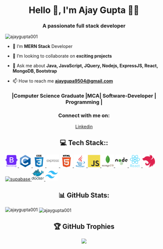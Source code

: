 

<h1 align="center">Hello 👋, I'm Ajay Gupta 👨‍💻</h1>

<h3 align="center">A passionate full stack developer</h3>

<p align="left"> <img src="https://komarev.com/ghpvc/?username=ajaygupta001&label=Profile%20views&color=0e75b6&style=flat" alt="ajaygupta001" /> </p>


- 🌱 I’m **MERN Stack** Developer

- 👯 I’m looking to collaborate on **exciting projects**

- 💬 Ask me about **Java, JavaScript, JQuery, Nodejs, ExpressJS, React, MongoDB, Bootstrap**

- 📫 How to reach me **ajaygupa9504@gmail.com**
<h3 align="center">|Computer Science Graduate |MCA| Software-Developer | Programming |</h3>

<h3 align="center">Connect with me on:</h3>
<p align="center">
  <a href="https://www.linkedin.com/in/ajay-gupta-516299238/" target="blank">Linkedin</a>


<h2 align="center"> 💻 Tech Stack::</h2>
<p align="left"> 
  <a href="https://getbootstrap.com" target="_blank" rel="noreferrer"> <img src="https://raw.githubusercontent.com/devicons/devicon/master/icons/bootstrap/bootstrap-plain-wordmark.svg" alt="bootstrap" width="40" height="40"/> </a>
  <a href="https://www.cprogramming.com/" target="_blank" rel="noreferrer"> <img src="https://raw.githubusercontent.com/devicons/devicon/master/icons/c/c-original.svg" alt="c" width="40" height="40"/> </a> <a href="https://www.w3schools.com/css/" target="_blank" rel="noreferrer"> <img src="https://raw.githubusercontent.com/devicons/devicon/master/icons/css3/css3-original-wordmark.svg" alt="css3" width="40" height="40"/> </a>
  <a href="https://expressjs.com" target="_blank" rel="noreferrer"> <img src="https://raw.githubusercontent.com/devicons/devicon/master/icons/express/express-original-wordmark.svg" alt="express" width="40" height="40"/> </a> 
  <a href="https://www.w3.org/html/" target="_blank" rel="noreferrer"> <img src="https://raw.githubusercontent.com/devicons/devicon/master/icons/html5/html5-original-wordmark.svg" alt="html5" width="40" height="40"/> </a> 
  <a href="https://www.java.com" target="_blank" rel="noreferrer"> <img src="https://raw.githubusercontent.com/devicons/devicon/master/icons/java/java-original.svg" alt="java" width="40" height="40"/> </a> 
  <a href="https://developer.mozilla.org/en-US/docs/Web/JavaScript" target="_blank" rel="noreferrer"> <img src="https://raw.githubusercontent.com/devicons/devicon/master/icons/javascript/javascript-original.svg" alt="javascript" width="40" height="40"/> </a>
  <a href="https://www.mongodb.com/" target="_blank" rel="noreferrer"> <img src="https://raw.githubusercontent.com/devicons/devicon/master/icons/mongodb/mongodb-original-wordmark.svg" alt="mongodb" width="40" height="40"/> </a>
  <a href="https://nodejs.org" target="_blank" rel="noreferrer"> <img src="https://raw.githubusercontent.com/devicons/devicon/master/icons/nodejs/nodejs-original-wordmark.svg" alt="nodejs" width="40" height="40"/> </a> 
<a href="https://reactjs.org/" target="_blank" rel="noreferrer"> <img src="https://raw.githubusercontent.com/devicons/devicon/master/icons/react/react-original-wordmark.svg" alt="react" width="40" height="40"/> </a>
  <a href="https://nestjs.com/" target="_blank" rel="noreferrer">
  <img src="https://raw.githubusercontent.com/devicons/devicon/master/icons/nestjs/nestjs-plain.svg" alt="nestjs" width="40" height="40"/>
</a>
<a href="https://supabase.io/" target="_blank" rel="noreferrer">
  <img src="https://raw.githubusercontent.com/supabase/supabase/master/web/static/supabase-light-rounded-icon.svg" alt="supabase" width="40" height="40"/>
</a>
<a href="https://www.docker.com/" target="_blank" rel="noreferrer">
  <img src="https://raw.githubusercontent.com/devicons/devicon/master/icons/docker/docker-original-wordmark.svg" alt="docker" width="40" height="40"/>
</a>
<a href="https://tailwindcss.com/" target="_blank" rel="noreferrer">
  <img src="https://raw.githubusercontent.com/devicons/devicon/master/icons/tailwindcss/tailwindcss-plain.svg" alt="tailwindcss" width="40" height="40"/>
</a>
</p>

 <h2 align="center"> 📊 GitHub Stats:</h2>
<p><img align="left" src="https://github-readme-stats.vercel.app/api/top-langs?username=ajaygupta001&show_icons=true&locale=en&layout=compact" alt="ajaygupta001" /></p>

<p>&nbsp;<img align="center" src="https://github-readme-stats.vercel.app/api?username=ajaygupta001&show_icons=true&locale=en" alt="ajaygupta001" /></p>



<h2 align="center"> 🏆 GitHub Trophies </h2>

<p align="center"><img src="https://github-profile-trophy.vercel.app/?username=ajaygupta001&theme=flat&no-frame=false&no-bg=false&margin-w=4"/></p>



